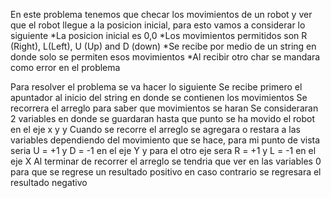 En este problema tenemos que checar los movimientos de un robot y ver que el robot llegue a la posicion inicial, para esto vamos a considerar lo siguiente
*La posicion inicial es 0,0
*Los movimientos permitidos son R (Right), L(Left), U (Up) and D (down)
*Se recibe por medio de un string en donde solo se permiten esos movimientos
*Al recibir otro char se mandara como error en el problema

Para resolver el problema se va hacer lo siguiente
Se recibe primero el apuntador al inicio del string en donde se contienen los movimientos
Se recorrera el arreglo para saber que movimientos se haran
Se consideraran 2 variables en donde se guardaran hasta que punto se ha movido el robot en el eje x y y
Cuando se recorre el arreglo se agregara o restara a las variables dependiendo del movimiento que se hace, para mi punto de vista seria U = +1 y D = -1 en el eje Y y para el otro eje sera R = +1 y L = -1 en el eje X
Al terminar de recorrer el arreglo se tendria que ver en las variables 0 para que se regrese un resultado positivo en caso contrario se regresara el resultado negativo
